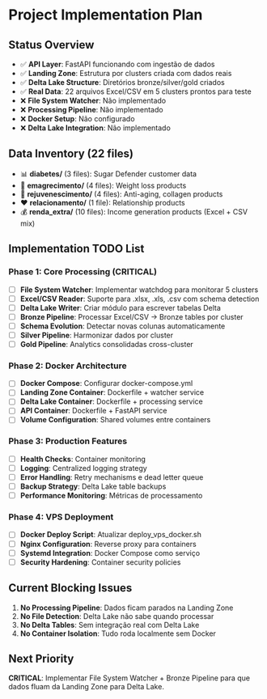 # Project Implementation Plan

## Status Overview
- ✅ **API Layer**: FastAPI funcionando com ingestão de dados
- ✅ **Landing Zone**: Estrutura por clusters criada com dados reais
- ✅ **Delta Lake Structure**: Diretórios bronze/silver/gold criados
- ✅ **Real Data**: 22 arquivos Excel/CSV em 5 clusters prontos para teste
- ❌ **File System Watcher**: Não implementado
- ❌ **Processing Pipeline**: Não implementado  
- ❌ **Docker Setup**: Não configurado
- ❌ **Delta Lake Integration**: Não implementado

## Data Inventory (22 files)
- 📊 **diabetes/** (3 files): Sugar Defender customer data
- 🏃 **emagrecimento/** (4 files): Weight loss products  
- 💆 **rejuvenescimento/** (4 files): Anti-aging, collagen products
- ❤️ **relacionamento/** (1 file): Relationship products
- 💰 **renda_extra/** (10 files): Income generation products (Excel + CSV mix)

## Implementation TODO List

### Phase 1: Core Processing (CRITICAL) 
- [ ] **File System Watcher**: Implementar watchdog para monitorar 5 clusters
- [ ] **Excel/CSV Reader**: Suporte para .xlsx, .xls, .csv com schema detection
- [ ] **Delta Lake Writer**: Criar módulo para escrever tabelas Delta
- [ ] **Bronze Pipeline**: Processar Excel/CSV → Bronze tables por cluster
- [ ] **Schema Evolution**: Detectar novas colunas automaticamente
- [ ] **Silver Pipeline**: Harmonizar dados por cluster 
- [ ] **Gold Pipeline**: Analytics consolidadas cross-cluster

### Phase 2: Docker Architecture
- [ ] **Docker Compose**: Configurar docker-compose.yml
- [ ] **Landing Zone Container**: Dockerfile + watcher service
- [ ] **Delta Lake Container**: Dockerfile + processing service
- [ ] **API Container**: Dockerfile + FastAPI service
- [ ] **Volume Configuration**: Shared volumes entre containers

### Phase 3: Production Features
- [ ] **Health Checks**: Container monitoring
- [ ] **Logging**: Centralized logging strategy
- [ ] **Error Handling**: Retry mechanisms e dead letter queue
- [ ] **Backup Strategy**: Delta Lake table backups
- [ ] **Performance Monitoring**: Métricas de processamento

### Phase 4: VPS Deployment
- [ ] **Docker Deploy Script**: Atualizar deploy_vps_docker.sh
- [ ] **Nginx Configuration**: Reverse proxy para containers
- [ ] **Systemd Integration**: Docker Compose como serviço
- [ ] **Security Hardening**: Container security policies

## Current Blocking Issues
1. **No Processing Pipeline**: Dados ficam parados na Landing Zone
2. **No File Detection**: Delta Lake não sabe quando processar
3. **No Delta Tables**: Sem integração real com Delta Lake
4. **No Container Isolation**: Tudo roda localmente sem Docker

## Next Priority
**CRITICAL**: Implementar File System Watcher + Bronze Pipeline para que dados fluam da Landing Zone para Delta Lake.